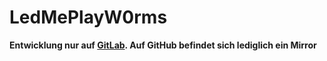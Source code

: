 # LedMePlayW0rms

**Entwicklung nur auf [GitLab](https://gitlab.com/ToolboxBodensee/gamedev/LedMePlayW0rms). Auf GitHub befindet sich lediglich ein Mirror**
